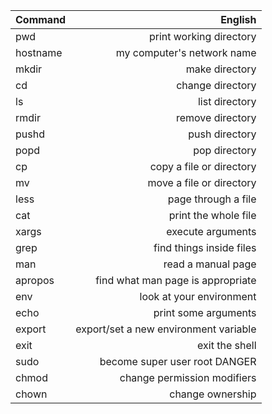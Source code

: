 | Command       | English                               |
| ------------- | -------------------------------------:|
| pwd           | print working directory               |
| hostname      | my computer's network name            |
| mkdir         | make directory                        |
| cd            | change directory                      |
| ls            | list directory                        |
| rmdir         | remove directory                      |
| pushd         | push directory                        |
| popd          | pop directory                         |
| cp            | copy a file or directory              |
| mv            | move a file or directory              |
| less          | page through a file                   |
| cat           | print the whole file                  |
| xargs         | execute arguments                     || find          | find files                            |
| grep          | find things inside files              |
| man           | read a manual page                    |
| apropos       | find what man page is appropriate     |
| env           | look at your environment              |
| echo          | print some arguments                  |
| export        | export/set a new environment variable |
| exit          | exit the shell                        |
| sudo          | become super user root DANGER         |
| chmod         | change permission modifiers           |
| chown         | change ownership                      |

